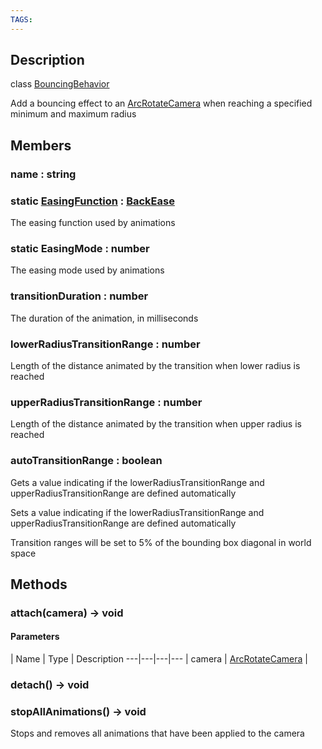 ```yaml
---
TAGS:
---
```

## Description

class [BouncingBehavior](/classes/3.1/BouncingBehavior)

Add a bouncing effect to an [ArcRotateCamera](/classes/3.1/ArcRotateCamera) when reaching a specified minimum and maximum radius

## Members

### name : string


### static [EasingFunction](/classes/3.1/EasingFunction) : [BackEase](/classes/3.1/BackEase)

The easing function used by animations
### static EasingMode : number

The easing mode used by animations
### transitionDuration : number

The duration of the animation, in milliseconds
### lowerRadiusTransitionRange : number

Length of the distance animated by the transition when lower radius is reached
### upperRadiusTransitionRange : number

Length of the distance animated by the transition when upper radius is reached
### autoTransitionRange : boolean

Gets a value indicating if the lowerRadiusTransitionRange and upperRadiusTransitionRange are defined automatically

Sets a value indicating if the lowerRadiusTransitionRange and upperRadiusTransitionRange are defined automatically

Transition ranges will be set to 5% of the bounding box diagonal in world space
## Methods

### attach(camera) &rarr; void



#### Parameters
 | Name | Type | Description
---|---|---|---
 | camera | [ArcRotateCamera](/classes/3.1/ArcRotateCamera) | 

### detach() &rarr; void


### stopAllAnimations() &rarr; void

Stops and removes all animations that have been applied to the camera
